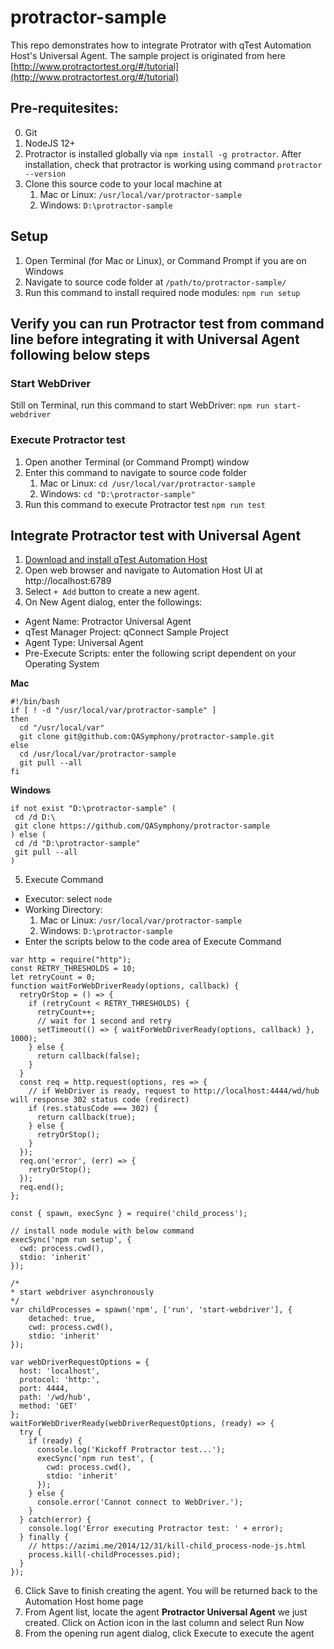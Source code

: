 # protractor-sample
This repo demonstrates how to integrate Protrator with qTest Automation Host's Universal Agent. The sample project is originated from here [http://www.protractortest.org/#/tutorial](http://www.protractortest.org/#/tutorial)

## Pre-requitesites:
0. Git
1. NodeJS 12+
2. Protractor is installed globally via `npm install -g protractor`. After installation, check that protractor is working using command `protractor --version`
3. Clone this source code to your local machine at
    1. Mac or Linux: `/usr/local/var/protractor-sample`
    2. Windows: `D:\protractor-sample`

## Setup
1. Open Terminal (for Mac or Linux), or Command Prompt if you are on Windows
2. Navigate to source code folder at `/path/to/protractor-sample/`
3. Run this command to install required node modules: `npm run setup`

## Verify you can run Protractor test from command line before integrating it with Universal Agent following below steps
### Start WebDriver 
Still on Terminal, run this command to start WebDriver: `npm run start-webdriver`

### Execute Protractor test
1. Open another Terminal (or Command Prompt) window
2. Enter this command to navigate to source code folder
    1. Mac or Linux: `cd /usr/local/var/protractor-sample`
    2. Windows: `cd "D:\protractor-sample"`
3. Run this command to execute Protractor test `npm run test`

## Integrate Protractor test with Universal Agent
1. [Download and install qTest Automation Host](https://support.tricentis.com/community/manuals_detail.do?lang=en&version=On-Demand&module=Tricentis%20qTest%20On-Demand&url=qtest_launch/qtest_ahub_2_user_guides/download_qtest_automation_host2.htm)
2. Open web browser and navigate to Automation Host UI at http://localhost:6789 
3. Select `+ Add` button to create a new agent.
4. On New Agent dialog, enter the followings:
- Agent Name: Protractor Universal Agent
- qTest Manager Project: qConnect Sample Project
- Agent Type: Universal Agent
- Pre-Execute Scripts: enter the following script dependent on your Operating System

**Mac**
```
#!/bin/bash
if [ ! -d "/usr/local/var/protractor-sample" ]
then
  cd "/usr/local/var"
  git clone git@github.com:QASymphony/protractor-sample.git
else
  cd /usr/local/var/protractor-sample
  git pull --all
fi
```
**Windows**
```
if not exist "D:\protractor-sample" (
 cd /d D:\
 git clone https://github.com/QASymphony/protractor-sample
) else (
 cd /d "D:\protractor-sample"
 git pull --all
)
```
5. Execute Command
- Executor: select `node`
- Working Directory: 
    1. Mac or Linux: `/usr/local/var/protractor-sample`
    2. Windows: `D:\protractor-sample`  
- Enter the scripts below to the code area of Execute Command
```
var http = require("http");
const RETRY_THRESHOLDS = 10;
let retryCount = 0;
function waitForWebDriverReady(options, callback) {
  retryOrStop = () => {
    if (retryCount < RETRY_THRESHOLDS) {
      retryCount++;
      // wait for 1 second and retry
      setTimeout(() => { waitForWebDriverReady(options, callback) }, 1000);
    } else {
      return callback(false);
    }
  }
  const req = http.request(options, res => {
    // if WebDriver is ready, request to http://localhost:4444/wd/hub will response 302 status code (redirect)
    if (res.statusCode === 302) {
      return callback(true);
    } else {
      retryOrStop();
    }
  });
  req.on('error', (err) => {
    retryOrStop();
  });
  req.end();
};

const { spawn, execSync } = require('child_process');

// install node module with below command
execSync('npm run setup', {
  cwd: process.cwd(),
  stdio: 'inherit'
});

/* 
* start webdriver asynchronously 
*/
var childProcesses = spawn('npm', ['run', 'start-webdriver'], { 
	detached: true,
	cwd: process.cwd(),
	stdio: 'inherit'
});

var webDriverRequestOptions = {
  host: 'localhost',
  protocol: 'http:',
  port: 4444,
  path: '/wd/hub',
  method: 'GET'
};
waitForWebDriverReady(webDriverRequestOptions, (ready) => {
  try {
    if (ready) {
      console.log('Kickoff Protractor test...');
      execSync('npm run test', {
        cwd: process.cwd(),
        stdio: 'inherit'
      });
    } else {
      console.error('Cannot connect to WebDriver.');
    }
  } catch(error) {
    console.log('Error executing Protractor test: ' + error);
  } finally {
    // https://azimi.me/2014/12/31/kill-child_process-node-js.html
    process.kill(-childProcesses.pid);
  }
});
```
6. Click Save to finish creating the agent. You will be returned back to the Automation Host home page
7. From Agent list, locate the agent **Protractor Universal Agent** we just created. Click on Action icon in the last column and select Run Now
8. From the opening run agent dialog, click Execute to execute the agent
